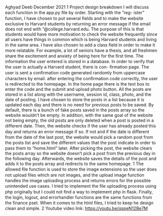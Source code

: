 Aghyad Deeb
December 2021
1 Project design breakdown
I will discuss each function in the app.py ﬁle by order. Starting with the ”reg-
ister” function, I have chosen to put several ﬁelds and to make the website
exclusive to Harvard students by returning an error message if the email does
not end with ”@college.harvard.edu. The purpose of this is that students would
have more motivation to check the website frequently since all users have things
in common which is being Harvard students and living in the same area. I have
also chosen to add a class ﬁeld in order to make it more relatable. For example,
a lot of seniors have a thesis, and all freshmen share the excitement and anxiety
of being here for the ﬁrst time. The information the user entered is stored in a
database.
In order to verify that the user is actually a Harvard student, there is con-
ﬁrmation page. The user is sent a conﬁrmation code generated randomly from
uppercase characters by email. after entering the conﬁrmation code correctly,
the user is redirected to the homepage.
In the home page there is the text box to enter the code and the submit and
upload photo button. All the posts are stored in a list along with the username,
session id, class, photo, and the date of posting. I have chosen to store the
posts in a list because it is updated each day and there is no need for previous
posts to be saved. By default, there is a bunch of fake posts saved in the posts
array so the website wouldn’t be empty. In addition, with the same goal of the
website not being empty, the old posts are only deleted when a post is posted
in a diﬀerent date. Then, the website checks if the user has already posted this
day and returns an error message if so. If not and if the date is diﬀerent from
the date of the last post, the website would pick a random post from the posts
list and save the diﬀerent values that the post indicate in order to pass them
to ”home.html” later. After picking the post, the website clears the posts array
so the website doesn’t pick a post from the previous day in the following day.
Afterwards, the website saves the details of the post and adds it to the posts
array and redirects to the same homepage.
1
The allowed ﬁle function is used to store the image extensions so the user does
not upload ﬁles which are not images, and the upload image function handles
the image uploading process and returns errors for the possible unintended use
cases. I tried to implement the ﬁle uploading process using php originally but I
could not ﬁnd a way to implement php in ﬂask.
Finally, the login, logout, and errorhandler functions are the same functions
from the ﬁnance pset.
When it comes to the html ﬁles, I tried to keep he design clean and simple.
2
Youtube video link: https://youtu.be/qspeN12Be7M

